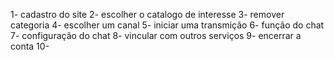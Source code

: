 1- cadastro do site
2- escolher o catalogo de interesse
3- remover categoria
4- escolher um canal
5- iniciar uma transmição
6- função do chat
7- configuração do chat
8- vincular com outros serviços
9- encerrar a conta 
10- 
